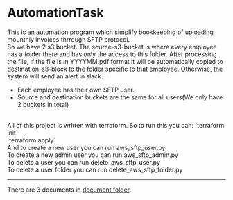 # AutomationTask
This is an automation program which simplify bookkeeping of uploading mounthly invoices thrrough SFTP protocol.
<br>
So we have 2 s3 bucket. The source-s3-bucket is where every employee has a folder there and has only the access to this folder.
After processing the file, if the file is in YYYYMM.pdf format it will be automatically copied to destination-s3-block to the folder specific to that employee. Otherwise, the system will send an alert in slack.
<br>
- Each employee has their own SFTP user.
- Source and destination buckets are the same for all users(We only have 2 buckets in total)

<br>
All of this project is written with terraform. So to run this you can:
`terraform init`
<br>
`terraform apply`
<br>
And to create a new user you can run aws_sftp_user.py
<br>
To create a new admin user you can run aws_sftp_admin.py
<br>
To delete a user you can run delete_aws_sftp_user.py
<br>
To delete a user folder you can run delete_aws_sftp_folder.py
<br>

---
There are 3 documents in <a href="https://github.com/Tahoora78/AutomationTask/tree/main/Documents">document folder</a>.
